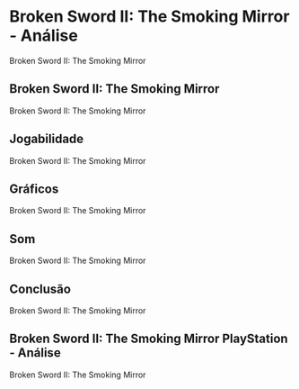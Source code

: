 ---
---

# Broken Sword II: The Smoking Mirror - Análise

Broken Sword II: The Smoking Mirror

## Broken Sword II: The Smoking Mirror

Broken Sword II: The Smoking Mirror

## Jogabilidade

Broken Sword II: The Smoking Mirror

## Gráficos

Broken Sword II: The Smoking Mirror

## Som

Broken Sword II: The Smoking Mirror

## Conclusão

Broken Sword II: The Smoking Mirror

## Broken Sword II: The Smoking Mirror PlayStation - Análise

Broken Sword II: The Smoking Mirror

